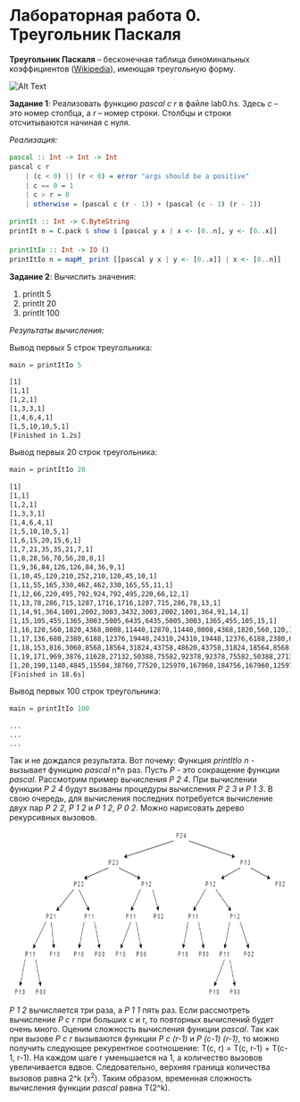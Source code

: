 Лабораторная работа 0. Треугольник Паскаля
==========

**Треугольник Паскаля** – бесконечная таблица биноминальных коэффициентов ([Wikipedia](https://ru.wikipedia.org/wiki/Треугольник_Паскаля)), имеющая треугольную форму.

![Alt Text](http://www.csun.edu/~hcmth008/matlab_tutorial/PascalTriangleAnimated2.gif)

**Задание 1**: Реализовать функцию *pascal c r* в файле lab0.hs. Здесь *c* – это номер столбца, а *r* – номер строки. Столбцы и строки отсчитываются начиная с нуля.

*Реализация:*
```haskell
pascal :: Int -> Int -> Int
pascal c r 
    | (c < 0) || (r < 0) = error "args should be a positive"
    | c == 0 = 1
    | c > r = 0
    | otherwise = (pascal c (r - 1)) + (pascal (c - 1) (r - 1))
```

```haskell
printIt :: Int -> C.ByteString
printIt n = C.pack $ show $ [pascal y x | x <- [0..n], y <- [0..x]]

printItIo :: Int -> IO ()
printItIo n = mapM_ print [[pascal y x | y <- [0..x]] | x <- [0..n]]
```

**Задание 2**: Вычислить значения:
1. printIt 5
2. printIt 20
3. printIt 100

*Результаты вычисления*:

Вывод первых 5 строк треугольника:
```haskell
main = printItIo 5
```

```
[1]
[1,1]
[1,2,1]
[1,3,3,1]
[1,4,6,4,1]
[1,5,10,10,5,1]
[Finished in 1.2s]
```

Вывод первых 20 строк треугольника:
```haskell
main = printItIo 20
```

```
[1]
[1,1]
[1,2,1]
[1,3,3,1]
[1,4,6,4,1]
[1,5,10,10,5,1]
[1,6,15,20,15,6,1]
[1,7,21,35,35,21,7,1]
[1,8,28,56,70,56,28,8,1]
[1,9,36,84,126,126,84,36,9,1]
[1,10,45,120,210,252,210,120,45,10,1]
[1,11,55,165,330,462,462,330,165,55,11,1]
[1,12,66,220,495,792,924,792,495,220,66,12,1]
[1,13,78,286,715,1287,1716,1716,1287,715,286,78,13,1]
[1,14,91,364,1001,2002,3003,3432,3003,2002,1001,364,91,14,1]
[1,15,105,455,1365,3003,5005,6435,6435,5005,3003,1365,455,105,15,1]
[1,16,120,560,1820,4368,8008,11440,12870,11440,8008,4368,1820,560,120,16,1]
[1,17,136,680,2380,6188,12376,19448,24310,24310,19448,12376,6188,2380,680,136,17,1]
[1,18,153,816,3060,8568,18564,31824,43758,48620,43758,31824,18564,8568,3060,816,153,18,1]
[1,19,171,969,3876,11628,27132,50388,75582,92378,92378,75582,50388,27132,11628,3876,969,171,19,1]
[1,20,190,1140,4845,15504,38760,77520,125970,167960,184756,167960,125970,77520,38760,15504,4845,1140,190,20,1]
[Finished in 18.6s]
```

Вывод первых 100 строк треугольника:
```haskell
main = printItIo 100
```

```
...
...
...
```

Так и не дождался результата. Вот почему:
 Функция *printItIo n* - вызывает функцию *pascal* n\*n раз. Пусть *P* - это сокращение функции *pascal*. Рассмотрим пример вычисления *P 2 4*. При вычислении функции *P 2 4* будут вызваны процедуры вычисления *P 2 3*  и *P 1 3*. В свою очередь, для вычисления последних потребуется вычисление двух пар *P 2 2*, *P 1 2* и *P 1 2*, *P 0 2*. Можно нарисовать дерево рекурсивных вызовов.

<img align="center" height="300" src="./tree.png"/>

*P 1 2* вычисляется три раза, а *P 1 1* пять раз. Если рассмотреть вычисление *P c r* при больших c и r, то повторных вычислений будет очень много.
Оценим сложность вычисления функции *pascal*.
Так как при вызове *P c r* вызываются функции *P c (r-1)* и *P (c-1) (r-1)*, то можно получить следующее рекурентное соотношение: T(c, r) = T(c, r-1) + T(c-1, r-1). На каждом шаге r уменьшается на 1, а количество вызовов увеличивается вдвое. Следовательно, верхняя граница количества вызовов равна 2^k (x<sup>2</sup>). Таким образом, временная сложность вычисления функции *pascal* равна T(2^k).


